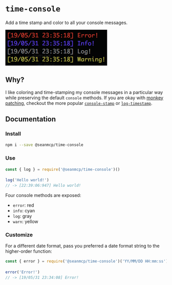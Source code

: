 # `time-console`

Add a time stamp and color to all your console messages.

![Color-coded console messages with time stamps](./time-console-preview.png)

## Why?

I like coloring and time-stamping my console messages in a particular way while preserving the default `console` methods. If you are okay with [monkey patching](https://stackoverflow.com/questions/5626193/what-is-monkey-patching), checkout the more popular [`console-stamp`](https://www.npmjs.com/package/console-stamp) or [`log-timestamp`](https://www.npmjs.com/package/log-timestamp).

## Documentation

### Install

```sh
npm i --save @seanmcp/time-console
```

### Use

```js
const { log } = require('@seanmcp/time-console')()

log('Hello world!')
// -> [22:39:06:947] Hello world!
```

Four console methods are exposed:

-   `error`: red
-   `info`: cyan
-   `log`: gray
-   `warn`: yellow

### Customize

For a different date format, pass you preferred a date format string to the higher-order function:

```js
const { error } = require('@seanmcp/time-console')('YY/MM/DD HH:mm:ss')

error('Error!')
// -> [19/05/31 23:34:08] Error!
```
